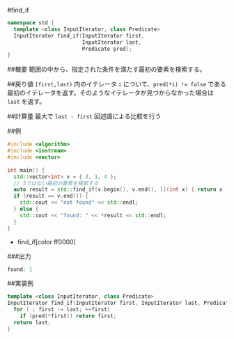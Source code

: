 #find_if
```cpp
namespace std {
  template <class InputIterator, class Predicate>
  InputIterator find_if(InputIterator first,
                        InputIterator last,
						Predicate pred);
}
```

##概要
範囲の中から、指定された条件を満たす最初の要素を検索する。


##戻り値
`[first,last)` 内のイテレータ `i` について、`pred(*i) != false` である最初のイテレータを返す。そのようなイテレータが見つからなかった場合は `last` を返す。


##計算量
最大で `last - first` 回述語による比較を行う


##例
```cpp
#include <algorithm>
#include <iostream>
#include <vector>
 
int main() {
  std::vector<int> v = { 3, 1, 4 };
  // 3ではない最初の要素を検索する
  auto result = std::find_if(v.begin(), v.end(), [](int x) { return x != 3; });
  if (result == v.end()) {
    std::cout << "not found" << std::endl;
  } else {
    std::cout << "found: " << *result << std::endl;
  }
}
```
* find_if[color ff0000]

###出力
```cpp
found: 1
```


##実装例
```cpp
template <class InputIterator, class Predicate>
InputIterator find_if(InputIterator first, InputIterator last, Predicate pred) {
  for ( ; first != last; ++first)
    if (pred(*first)) return first;
  return last;
}
```

